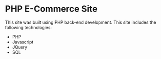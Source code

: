 # PHP E-Commerce Site

This site was built using PHP back-end development. This site includes the following technologies:

* PHP
* Javascript
* JQuery
* SQL
